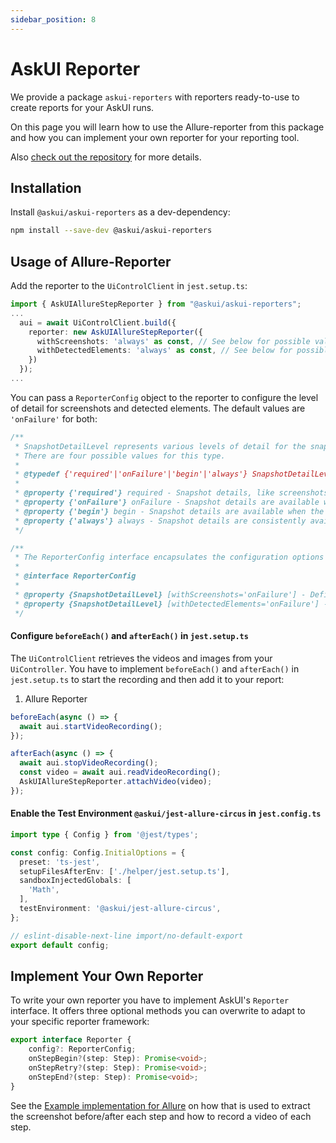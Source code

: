 ```yaml
---
sidebar_position: 8
---
```


# AskUI Reporter
We provide a package `askui-reporters` with reporters ready-to-use to create reports for your AskUI runs.

On this page you will learn how to use the Allure-reporter from this package and how you can implement your own reporter for your reporting tool.

Also [check out the repository](https://github.com/askui/askui-reporters) for more details.

## Installation
Install `@askui/askui-reporters` as a dev-dependency:

```bash
npm install --save-dev @askui/askui-reporters
```

## Usage of Allure-Reporter
Add the reporter to the `UiControlClient` in `jest.setup.ts`:

```typescript
import { AskUIAllureStepReporter } from "@askui/askui-reporters";
...
  aui = await UiControlClient.build({
    reporter: new AskUIAllureStepReporter({
      withScreenshots: 'always' as const, // See below for possible values
      withDetectedElements: 'always' as const, // See below for possible values
    })
  });
...
```

You can pass a `ReporterConfig` object to the reporter to configure the level of detail for screenshots and detected elements. The default values are `'onFailure'` for both:

```typescript
/**
 * SnapshotDetailLevel represents various levels of detail for the snapshot.
 * There are four possible values for this type.
 *
 * @typedef {'required'|'onFailure'|'begin'|'always'} SnapshotDetailLevel
 *
 * @property {'required'} required - Snapshot details, like screenshots or detected elements, may be available if required by the step. However, their presence is not guaranteed.
 * @property {'onFailure'} onFailure - Snapshot details are available when the step fails, primarily for debugging purposes. This level includes everything provided by 'required'.
 * @property {'begin'} begin - Snapshot details are available when the command starts, useful for determining why certain elements were interacted with. This level includes everything provided by 'onFailure'.
 * @property {'always'} always - Snapshot details are consistently available, irrespective of whether a step has failed or not, aiding in debugging. 
 */

/**
 * The ReporterConfig interface encapsulates the configuration options for the reporter.
 *
 * @interface ReporterConfig
 *
 * @property {SnapshotDetailLevel} [withScreenshots='onFailure'] - Defines the detail level for screenshots. Acceptable values: 'required', 'onFailure', 'begin', 'always'. Note: Higher levels of detail may impede step execution speed.
 * @property {SnapshotDetailLevel} [withDetectedElements='onFailure'] - Defines the detail level for detecting elements. Acceptable values: 'required', 'onFailure', 'begin', 'always'. Note: Higher levels of detail may impede step execution speed and incur additional costs.
 */
```

#### Configure `beforeEach()` and `afterEach()` in `jest.setup.ts`
The `UiControlClient` retrieves the videos and images from your `UiController`. You have to implement `beforeEach()` and `afterEach()` in `jest.setup.ts` to start the recording and then add it to your report:

1. Allure Reporter
```typescript
beforeEach(async () => {
  await aui.startVideoRecording();
});

afterEach(async () => {
  await aui.stopVideoRecording();
  const video = await aui.readVideoRecording();
  AskUIAllureStepReporter.attachVideo(video);
});
```

#### Enable the Test Environment `@askui/jest-allure-circus` in `jest.config.ts`

```typescript
import type { Config } from '@jest/types';

const config: Config.InitialOptions = {
  preset: 'ts-jest',
  setupFilesAfterEnv: ['./helper/jest.setup.ts'],
  sandboxInjectedGlobals: [
    'Math',
  ],
  testEnvironment: '@askui/jest-allure-circus',
};

// eslint-disable-next-line import/no-default-export
export default config;
```

## Implement Your Own Reporter
To write your own reporter you have to implement AskUI's `Reporter` interface. It offers three optional methods you can overwrite to adapt to your specific reporter framework:

```typescript
export interface Reporter {
    config?: ReporterConfig;
    onStepBegin?(step: Step): Promise<void>;
    onStepRetry?(step: Step): Promise<void>;
    onStepEnd?(step: Step): Promise<void>;
}
```

See the [Example implementation for Allure](https://github.com/askui/askui-reporters/blob/main/src/allure/askui-allure-step-reporter.ts) on how that is used to extract the screenshot before/after each step and how to record a video of each step.

